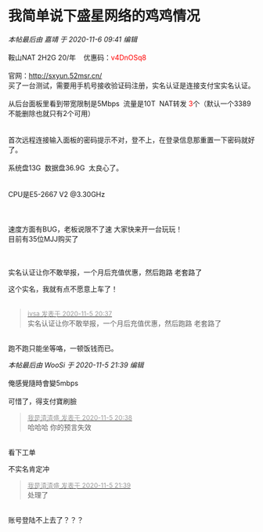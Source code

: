 # 我简单说下盛星网络的鸡鸡情况


<i class="pstatus"> 本帖最后由 嘉靖 于 2020-11-6 09:41 编辑 </i><br />
<br />
鞍山NAT 2H2G 20/年&nbsp; &nbsp; 优惠码：<font color="Red">v4DnOSq8</font>&nbsp; &nbsp;<br />
<br />
官网：http://sxyun.52msr.cn/<br />
买了一台测试，需要用手机号接收验证码注册，实名认证是连接支付宝实名认证。<br />
<br />
从后台面板里看到带宽限制是5Mbps&nbsp;&nbsp;流量是10T&nbsp;&nbsp;NAT转发 <font color="Red">3</font>个（默认一个3389不能删除也就只有2个可用）<br />
<br />
<img id="aimg_YqO8a" onclick="zoom(this, this.src, 0, 0, 0)" class="zoom" src="https://img.sopoy.com/imgs/2020/11/f6756523edff6f82.png" onmouseover="img_onmouseoverfunc(this)" onload="thumbImg(this)" border="0" alt="" /><br />
<br />
首次远程连接输入面板的密码提示不对，登不上，在登录信息那重置一下密码就好了。<br />
<br />
系统盘13G&nbsp;&nbsp;数据盘36.9G&nbsp;&nbsp;太良心了。 <br />
<br />
<img id="aimg_Cez0g" onclick="zoom(this, this.src, 0, 0, 0)" class="zoom" src="https://img.sopoy.com/imgs/2020/11/e92eb6bd7595bea8.jpg" onmouseover="img_onmouseoverfunc(this)" onload="thumbImg(this)" border="0" alt="" /><br />
<br />
CPU是E5-2667 V2 @3.30GHz <br />
<img id="aimg_X3guu" onclick="zoom(this, this.src, 0, 0, 0)" class="zoom" src="https://img.sopoy.com/imgs/2020/11/99148944124d9d09.png" onmouseover="img_onmouseoverfunc(this)" onload="thumbImg(this)" border="0" alt="" /><br />
<br />
<br />
<br />
速度方面有BUG，老板说限不了速<img src="static/image/smiley/default/lol.gif" smilieid="12" border="0" alt="" /> 大家快来开一台玩玩！<br />
<img id="aimg_bcr60" onclick="zoom(this, this.src, 0, 0, 0)" class="zoom" src="https://img.sopoy.com/imgs/2020/11/fd61b1f6e3d4dfd4.jpg" onmouseover="img_onmouseoverfunc(this)" onload="thumbImg(this)" border="0" alt="" /><br />
<img id="aimg_mQU2z" onclick="zoom(this, this.src, 0, 0, 0)" class="zoom" src="https://img.sopoy.com/imgs/2020/11/b899528eb2923c89.jpg" onmouseover="img_onmouseoverfunc(this)" onload="thumbImg(this)" border="0" alt="" /><br />
<img id="aimg_K4gqR" onclick="zoom(this, this.src, 0, 0, 0)" class="zoom" src="https://img.sopoy.com/imgs/2020/11/c5c179215701aceb.jpg" onmouseover="img_onmouseoverfunc(this)" onload="thumbImg(this)" border="0" alt="" /><br />
<img id="aimg_WDGCA" onclick="zoom(this, this.src, 0, 0, 0)" class="zoom" src="https://img.sopoy.com/imgs/2020/11/022983a7068e4a37.jpg" onmouseover="img_onmouseoverfunc(this)" onload="thumbImg(this)" border="0" alt="" /><br />
目前有35位MJJ购买了<br />
<br />
<img id="aimg_ixb81" onclick="zoom(this, this.src, 0, 0, 0)" class="zoom" src="https://img.sopoy.com/imgs/2020/11/2189af9c75182ec2.jpg" onmouseover="img_onmouseoverfunc(this)" onload="thumbImg(this)" border="0" alt="" /><br />
<br />


实名认证让你不敢举报，一个月后充值优惠，然后跑路 老套路了

这个实名，我就有点不愿意上车了！<br />
<br />
<img src="static/image/smiley/default/lol.gif" smilieid="12" border="0" alt="" /><img src="static/image/smiley/default/lol.gif" smilieid="12" border="0" alt="" /><img src="static/image/smiley/default/lol.gif" smilieid="12" border="0" alt="" />

<div class="quote"><blockquote><font size="2"><a href="https://www.hostloc.com/forum.php?mod=redirect&amp;goto=findpost&amp;pid=9408585&amp;ptid=762958" target="_blank"><font color="#999999">ivsa 发表于 2020-11-5 20:37</font></a></font><br />
实名认证让你不敢举报，一个月后充值优惠，然后跑路 老套路了</blockquote></div><br />
跑不跑只能坐等咯，一顿饭钱而已。

<i class="pstatus"> 本帖最后由 WooSi 于 2020-11-5 21:39 编辑 </i><br />
<br />
俺感覺隨時會變5mbps<img src="static/image/smiley/default/lol.gif" smilieid="12" border="0" alt="" /><br />
<br />
可惜了，得支付寶刷臉

<div class="quote"><blockquote><font size="2"><a href="https://www.hostloc.com/forum.php?mod=redirect&amp;goto=findpost&amp;pid=9408592&amp;ptid=762958" target="_blank"><font color="#999999">我是渣渣盛 发表于 2020-11-5 20:38</font></a></font><br />
哈哈哈 你的预言失效</blockquote></div><br />
看下工单

不实名肯定冲<img src="static/image/smiley/yct/003.gif" smilieid="50" border="0" alt="" /><img id="aimg_dA07V" onclick="zoom(this, this.src, 0, 0, 0)" class="zoom" src="https://cdn.jsdelivr.net/gh/hishis/forum-master/public/images/patch.gif" onmouseover="img_onmouseoverfunc(this)" onload="thumbImg(this)" border="0" alt="" />

<div class="quote"><blockquote><font size="2"><a href="https://www.hostloc.com/forum.php?mod=redirect&amp;goto=findpost&amp;pid=9408877&amp;ptid=762958" target="_blank"><font color="#999999">我是渣渣盛 发表于 2020-11-5 21:39</font></a></font><br />
处理了</blockquote></div><br />
账号登陆不上去了？？？
